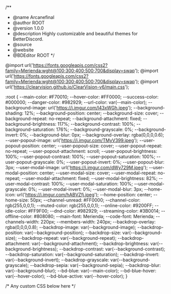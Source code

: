 /**
 * @name Arcanefinal
 * @author ROOT
 * @version 1.0.0
 * @description Highly customizable and beautiful themes for BetterDiscord.
 * @source 
 * @website 
 * @BDEditor ROOT
*/

@import url('https://fonts.googleapis.com/css2?family=Merienda:wght@100;300;400;500;700&display=swap');
@import url('https://fonts.googleapis.com/css2?family=Merienda:wght@100;300;400;500;700&display=swap');
@import url('https://clearvision.github.io/ClearVision-v6/main.css');

:root {
  --main-color: #F70010;
  --hover-color: #FF0000;
  --success-color: #000000;
  --danger-color: #982929;
  --url-color: var(--main-color);
  --background-image: url('https://i.imgur.com/l43xWGh.jpeg');
  --background-shading: 12%;
  --background-position: center;
  --background-size: cover;
  --background-repeat: no-repeat;
  --background-attachment: fixed;
  --background-brightness: 117%;
  --background-contrast: 100%;
  --background-saturation: 176%;
  --background-grayscale: 0%;
  --background-invert: 0%;
  --background-blur: 0px;
  --background-overlay: rgba(0,0,0,0.6);
  --user-popout-image: url('https://i.imgur.com/TMyV399.jpeg');
  --user-popout-position: center;
  --user-popout-size: cover;
  --user-popout-repeat: no-repeat;
  --user-popout-attachment: scroll;
  --user-popout-brightness: 100%;
  --user-popout-contrast: 100%;
  --user-popout-saturation: 100%;
  --user-popout-grayscale: 0%;
  --user-popout-invert: 0%;
  --user-popout-blur: 3px;
  --user-modal-image: url('https://i.imgur.com/dWy729M.jpeg');
  --user-modal-position: center;
  --user-modal-size: cover;
  --user-modal-repeat: no-repeat;
  --user-modal-attachment: fixed;
  --user-modal-brightness: 82%;
  --user-modal-contrast: 100%;
  --user-modal-saturation: 100%;
  --user-modal-grayscale: 0%;
  --user-modal-invert: 0%;
  --user-modal-blur: 3px;
  --home-icon: url('https://i.imgur.com/hABVZfj.jpeg');
  --home-position: center;
  --home-size: 50px;
  --channel-unread: #FF0000;
  --channel-color: rgb(255,0,0,1);
  --muted-color: rgb(255,0,0,1);
  --online-color: #9200FF;
  --idle-color: #FF9F00;
  --dnd-color: #982929;
  --streaming-color: #3B0014;
  --offline-color: #808080;
  --main-font: Merienda;
  --code-font: Merienda;
  --channels-width: 220px;
  --members-width: 240px;
  --backdrop-overlay: rgba(0,0,0,0.8);
  --backdrop-image: var(--background-image);
  --backdrop-position: var(--background-position);
  --backdrop-size: var(--background-size);
  --backdrop-repeat: var(--background-repeat);
  --backdrop-attachment: var(--background-attachment);
  --backdrop-brightness: var(--background-brightness);
  --backdrop-contrast: var(--background-contrast);
  --backdrop-saturation: var(--background-saturation);
  --backdrop-invert: var(--background-invert);
  --backdrop-grayscale: var(--background-grayscale);
  --backdrop-sepia: var(--background-sepia);
  --backdrop-blur: var(--background-blur);
  --bd-blue: var(--main-color);
  --bd-blue-hover: var(--hover-color);
  --bd-blue-active: var(--hover-color);
}

/* Any custom CSS below here */



